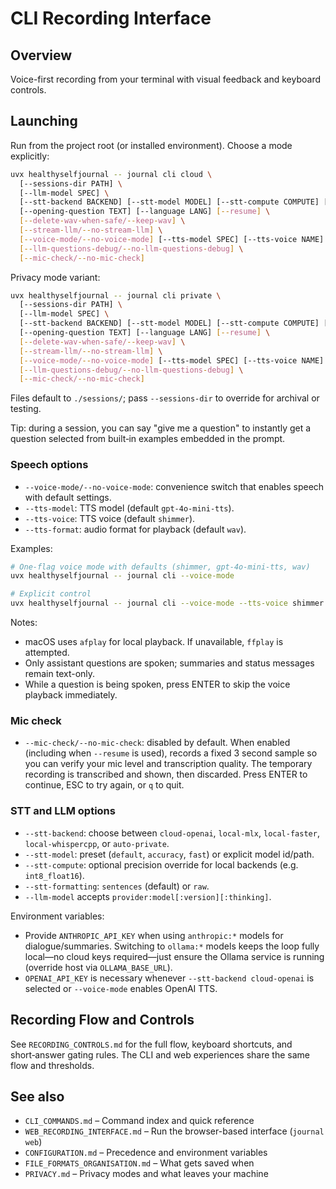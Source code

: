 # CLI Recording Interface

## Overview

Voice-first recording from your terminal with visual feedback and keyboard controls.

## Launching

Run from the project root (or installed environment). Choose a mode explicitly:

```bash
uvx healthyselfjournal -- journal cli cloud \
  [--sessions-dir PATH] \
  [--llm-model SPEC] \
  [--stt-backend BACKEND] [--stt-model MODEL] [--stt-compute COMPUTE] [--stt-formatting MODE] \
  [--opening-question TEXT] [--language LANG] [--resume] \
  [--delete-wav-when-safe/--keep-wav] \
  [--stream-llm/--no-stream-llm] \
  [--voice-mode/--no-voice-mode] [--tts-model SPEC] [--tts-voice NAME] [--tts-format FORMAT] \
  [--llm-questions-debug/--no-llm-questions-debug] \
  [--mic-check/--no-mic-check]
```

Privacy mode variant:
```bash
uvx healthyselfjournal -- journal cli private \
  [--sessions-dir PATH] \
  [--llm-model SPEC] \
  [--stt-backend BACKEND] [--stt-model MODEL] [--stt-compute COMPUTE] [--stt-formatting MODE] \
  [--opening-question TEXT] [--language LANG] [--resume] \
  [--delete-wav-when-safe/--keep-wav] \
  [--stream-llm/--no-stream-llm] \
  [--voice-mode/--no-voice-mode] [--tts-model SPEC] [--tts-voice NAME] [--tts-format FORMAT] \
  [--llm-questions-debug/--no-llm-questions-debug] \
  [--mic-check/--no-mic-check]
```

Files default to `./sessions/`; pass `--sessions-dir` to override for archival or testing.

Tip: during a session, you can say "give me a question" to instantly get a question selected from built‑in examples embedded in the prompt.

### Speech options

- `--voice-mode/--no-voice-mode`: convenience switch that enables speech with default settings.
- `--tts-model`: TTS model (default `gpt-4o-mini-tts`).
- `--tts-voice`: TTS voice (default `shimmer`).
- `--tts-format`: audio format for playback (default `wav`).

Examples:
```bash
# One-flag voice mode with defaults (shimmer, gpt-4o-mini-tts, wav)
uvx healthyselfjournal -- journal cli --voice-mode

# Explicit control
uvx healthyselfjournal -- journal cli --voice-mode --tts-voice shimmer --tts-model gpt-4o-mini-tts --tts-format wav
```

Notes:
- macOS uses `afplay` for local playback. If unavailable, `ffplay` is attempted.
- Only assistant questions are spoken; summaries and status messages remain text-only.
- While a question is being spoken, press ENTER to skip the voice playback immediately.

### Mic check

- `--mic-check/--no-mic-check`: disabled by default. When enabled (including when `--resume` is used), records a fixed 3 second sample so you can verify your mic level and transcription quality. The temporary recording is transcribed and shown, then discarded. Press ENTER to continue, ESC to try again, or `q` to quit.

### STT and LLM options

- `--stt-backend`: choose between `cloud-openai`, `local-mlx`, `local-faster`, `local-whispercpp`, or `auto-private`.
- `--stt-model`: preset (`default`, `accuracy`, `fast`) or explicit model id/path.
- `--stt-compute`: optional precision override for local backends (e.g. `int8_float16`).
- `--stt-formatting`: `sentences` (default) or `raw`.
- `--llm-model` accepts `provider:model[:version][:thinking]`.

Environment variables:

- Provide `ANTHROPIC_API_KEY` when using `anthropic:*` models for dialogue/summaries. Switching to `ollama:*` models keeps the loop fully local—no cloud keys required—just ensure the Ollama service is running (override host via `OLLAMA_BASE_URL`).
- `OPENAI_API_KEY` is necessary whenever `--stt-backend cloud-openai` is selected or `--voice-mode` enables OpenAI TTS.

## Recording Flow and Controls

See `RECORDING_CONTROLS.md` for the full flow, keyboard shortcuts, and short‑answer gating rules. The CLI and web experiences share the same flow and thresholds.

## See also

- `CLI_COMMANDS.md` – Command index and quick reference
- `WEB_RECORDING_INTERFACE.md` – Run the browser-based interface (`journal web`)
- `CONFIGURATION.md` – Precedence and environment variables
- `FILE_FORMATS_ORGANISATION.md` – What gets saved when
- `PRIVACY.md` – Privacy modes and what leaves your machine

